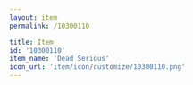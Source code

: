 ```yaml
---
layout: item
permalink: /10300110

title: Item
id: '10300110'
item_name: 'Dead Serious'
icon_url: 'item/icon/customize/10300110.png'
---
```

